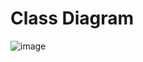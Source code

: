 # Class Diagram

![image](https://user-images.githubusercontent.com/38252227/184251244-0927f714-121e-43e7-990d-a865c08fc40b.png)
